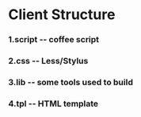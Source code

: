 # Client Structure  
### 1.script -- coffee script  
### 2.css -- Less/Stylus   
### 3.lib -- some tools used to build  
### 4.tpl -- HTML template  